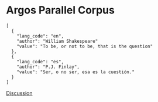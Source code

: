 # Argos Parallel Corpus
```
[
  {
    "lang_code": "en",
    "author": "William Shakespeare"
    "value": "To be, or not to be, that is the question"
  },
  {
    "lang_code": "es",
    "author": "P.J. Finlay",
    "value": "Ser, o no ser, esa es la cuestión."
  }
]
```
[Discussion](https://github.com/argosopentech/argos-translate/discussions/61)
